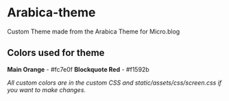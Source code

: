 # Arabica-theme
Custom Theme made from the Arabica Theme for Micro.blog

## Colors used for theme

**Main Orange** - #fc7e0f
**Blockquote Red** - #f1592b


*All custom colors are in the custom CSS and static/assets/css/screen.css if you want to make changes.*


